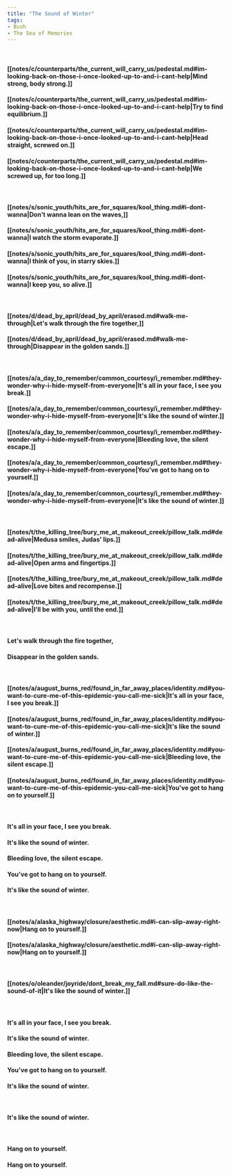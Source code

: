 ```yaml
---
title: "The Sound of Winter"
tags:
- Bush
- The Sea of Memories
---
```

&nbsp;
#### [[notes/c/counterparts/the_current_will_carry_us/pedestal.md#im-looking-back-on-those-i-once-looked-up-to-and-i-cant-help|Mind strong, body strong.]]
#### [[notes/c/counterparts/the_current_will_carry_us/pedestal.md#im-looking-back-on-those-i-once-looked-up-to-and-i-cant-help|Try to find equilibrium.]]
#### [[notes/c/counterparts/the_current_will_carry_us/pedestal.md#im-looking-back-on-those-i-once-looked-up-to-and-i-cant-help|Head straight, screwed on.]]
#### [[notes/c/counterparts/the_current_will_carry_us/pedestal.md#im-looking-back-on-those-i-once-looked-up-to-and-i-cant-help|We screwed up, for too long.]]
&nbsp;
#### [[notes/s/sonic_youth/hits_are_for_squares/kool_thing.md#i-dont-wanna|Don't wanna lean on the waves,]]
#### [[notes/s/sonic_youth/hits_are_for_squares/kool_thing.md#i-dont-wanna|I watch the storm evaporate.]]
#### [[notes/s/sonic_youth/hits_are_for_squares/kool_thing.md#i-dont-wanna|I think of you, in starry skies.]]
#### [[notes/s/sonic_youth/hits_are_for_squares/kool_thing.md#i-dont-wanna|I keep you, so alive.]]
&nbsp;
#### [[notes/d/dead_by_april/dead_by_april/erased.md#walk-me-through|Let's walk through the fire together,]]
#### [[notes/d/dead_by_april/dead_by_april/erased.md#walk-me-through|Disappear in the golden sands.]]
&nbsp;
#### [[notes/a/a_day_to_remember/common_courtesy/i_remember.md#they-wonder-why-i-hide-myself-from-everyone|It's all in your face, I see you break.]]
#### [[notes/a/a_day_to_remember/common_courtesy/i_remember.md#they-wonder-why-i-hide-myself-from-everyone|It's like the sound of winter.]]
#### [[notes/a/a_day_to_remember/common_courtesy/i_remember.md#they-wonder-why-i-hide-myself-from-everyone|Bleeding love, the silent escape.]]
#### [[notes/a/a_day_to_remember/common_courtesy/i_remember.md#they-wonder-why-i-hide-myself-from-everyone|You've got to hang on to yourself.]]
#### [[notes/a/a_day_to_remember/common_courtesy/i_remember.md#they-wonder-why-i-hide-myself-from-everyone|It's like the sound of winter.]]
&nbsp;
#### [[notes/t/the_killing_tree/bury_me_at_makeout_creek/pillow_talk.md#dead-alive|Medusa smiles, Judas' lips.]]
#### [[notes/t/the_killing_tree/bury_me_at_makeout_creek/pillow_talk.md#dead-alive|Open arms and fingertips.]]
#### [[notes/t/the_killing_tree/bury_me_at_makeout_creek/pillow_talk.md#dead-alive|Love bites and recompense.]]
#### [[notes/t/the_killing_tree/bury_me_at_makeout_creek/pillow_talk.md#dead-alive|I'll be with you, until the end.]]
&nbsp;
#### Let's walk through the fire together,
#### Disappear in the golden sands.
&nbsp;
#### [[notes/a/august_burns_red/found_in_far_away_places/identity.md#you-want-to-cure-me-of-this-epidemic-you-call-me-sick|It's all in your face, I see you break.]]
#### [[notes/a/august_burns_red/found_in_far_away_places/identity.md#you-want-to-cure-me-of-this-epidemic-you-call-me-sick|It's like the sound of winter.]]
#### [[notes/a/august_burns_red/found_in_far_away_places/identity.md#you-want-to-cure-me-of-this-epidemic-you-call-me-sick|Bleeding love, the silent escape.]]
#### [[notes/a/august_burns_red/found_in_far_away_places/identity.md#you-want-to-cure-me-of-this-epidemic-you-call-me-sick|You've got to hang on to yourself.]]
&nbsp;
#### It's all in your face, I see you break.
#### It's like the sound of winter.
#### Bleeding love, the silent escape.
#### You've got to hang on to yourself.
#### It's like the sound of winter.
&nbsp;
#### [[notes/a/alaska_highway/closure/aesthetic.md#i-can-slip-away-right-now|Hang on to yourself.]]
#### [[notes/a/alaska_highway/closure/aesthetic.md#i-can-slip-away-right-now|Hang on to yourself.]]
&nbsp;
#### [[notes/o/oleander/joyride/dont_break_my_fall.md#sure-do-like-the-sound-of-it|It's like the sound of winter.]]
&nbsp;
#### It's all in your face, I see you break.
#### It's like the sound of winter.
#### Bleeding love, the silent escape.
#### You've got to hang on to yourself.
#### It's like the sound of winter.
&nbsp;
#### It's like the sound of winter.
&nbsp;
#### Hang on to yourself.
#### Hang on to yourself.
